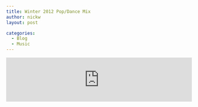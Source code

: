 ```yaml
---
title: Winter 2012 Pop/Dance Mix
author: nickw
layout: post

categories:
  - Blog
  - Music
---
```


<iframe width="100%" height="120" src="https://www.mixcloud.com/widget/iframe/?hide_cover=1&feed=%2Fnicholas-whyte%2Fwinter-party-dance-mix-july-2012-2012-07-07%2F" frameborder="0" ></iframe>
